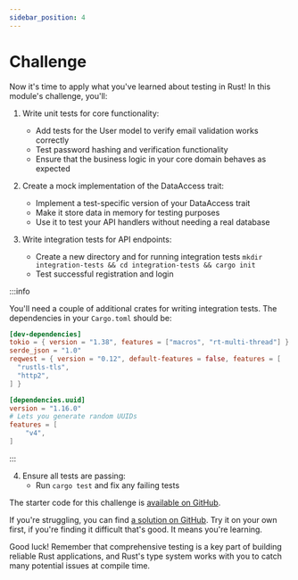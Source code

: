 ```yaml
---
sidebar_position: 4
---
```


# Challenge

Now it's time to apply what you've learned about testing in Rust! In this module's challenge, you'll:

1. Write unit tests for core functionality:
   - Add tests for the User model to verify email validation works correctly
   - Test password hashing and verification functionality
   - Ensure that the business logic in your core domain behaves as expected

2. Create a mock implementation of the DataAccess trait:
   - Implement a test-specific version of your DataAccess trait
   - Make it store data in memory for testing purposes
   - Use it to test your API handlers without needing a real database

3. Write integration tests for API endpoints:
   - Create a new directory and for running integration tests `mkdir integration-tests && cd integration-tests && cargo init`
   - Test successful registration and login

:::info

You'll need a couple of additional crates for writing integration tests. The dependencies in your `Cargo.toml` should be:

```toml
[dev-dependencies]
tokio = { version = "1.38", features = ["macros", "rt-multi-thread"] }
serde_json = "1.0"
reqwest = { version = "0.12", default-features = false, features = [
  "rustls-tls",
  "http2",
] }

[dependencies.uuid]
version = "1.16.0"
# Lets you generate random UUIDs
features = [
    "v4",
]
```

:::

4. Ensure all tests are passing:
   - Run `cargo test` and fix any failing tests

The starter code for this challenge is [available on GitHub](https://github.com/jeastham1993/rust-for-dotnet-devs-workshop/tree/main/src/examples/module9/rust_app).

If you're struggling, you can find [a solution on GitHub](https://github.com/jeastham1993/rust-for-dotnet-devs-workshop/tree/main/src/solutions/module9/rust_app). Try it on your own first, if you're finding it difficult that's good. It means you're learning.

Good luck! Remember that comprehensive testing is a key part of building reliable Rust applications, and Rust's type system works with you to catch many potential issues at compile time.
